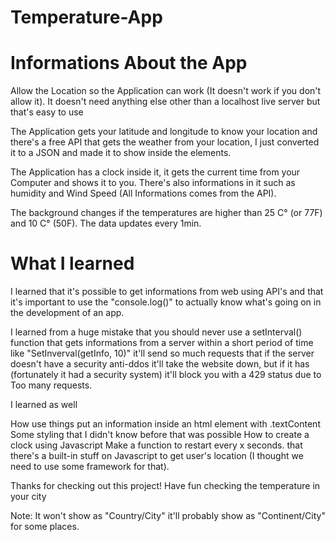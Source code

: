 # Temperature-App

# Informations About the App

Allow the Location so the Application can work (It doesn't work if you don't allow it).
It doesn't need anything else other than a localhost live server but that's easy to use

The Application gets your latitude and longitude to know your location and there's a free API that gets the weather from your location, I just converted it to a JSON and made it to show inside the elements.

The Application has a clock inside it, it gets the current time from your Computer and shows it to you.
There's also informations in it such as humidity and Wind Speed (All Informations comes from the API).

The background changes if the temperatures are higher than 25 C° (or 77F) and 10 C° (50F).
The data updates every 1min.

# What I learned

I learned that it's possible to get informations from web using API's and that it's important to use the "console.log()" to actually know what's going on in the development of an app.

I learned from a huge mistake that you should never use a setInterval() function that gets informations from a server within a short period of time like "SetInverval(getInfo, 10)" it'll send so much requests that if the server doesn't have a security anti-ddos it'll take the website down, but if it has (fortunately it had a security system) it'll block you with a 429 status due to Too many requests.

I learned as well

How use things put an information inside an html element with .textContent
Some styling that I didn't know before that was possible
How to create a clock using Javascript
Make a function to restart every x seconds.
that there's a built-in stuff on Javascript to get user's location (I thought we need to use some framework for that).



Thanks for checking out this project! Have fun checking the temperature in your city

Note: It won't show as "Country/City" it'll probably show as "Continent/City" for some places.
